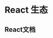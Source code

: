 # React 生态

<script setup lang="ts">
import Menu from '../components/menu.vue'
import { REACT_DATA } from './data.js'
</script>

## React文档

<Menu :list='REACT_DATA' />
